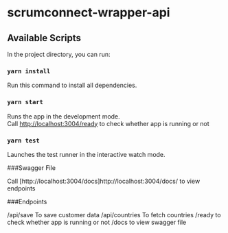 # scrumconnect-wrapper-api


## Available Scripts

In the project directory, you can run:

### `yarn install`

Run this command to install all dependencies. 


### `yarn start`

Runs the app in the development mode.<br />
Call [http://localhost:3004/ready](http://localhost:3004/ready) to check whether app is running or not


### `yarn test`

Launches the test runner in the interactive watch mode.<br />


###Swagger File

Call [http://localhost:3004/docs]http://localhost:3004/docs/ to view endpoints


###Endpoints

/api/save  To save customer data
/api/countries To fetch countries
/ready  to check whether app is running or not
/docs to view swagger file
